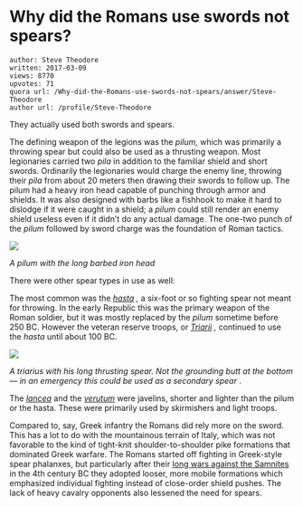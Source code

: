 # Why did the Romans use swords not spears?

	author: Steve Theodore
	written: 2017-03-09
	views: 8770
	upvotes: 71
	quora url: /Why-did-the-Romans-use-swords-not-spears/answer/Steve-Theodore
	author url: /profile/Steve-Theodore


They actually used both swords and spears.

The defining weapon of the legions was the _pilum,_ which was primarily a throwing spear but could also be used as a thrusting weapon. Most legionaries carried two _pila_ in addition to the familiar shield and short swords. Ordinarily the legionaries would charge the enemy line, throwing their _pila_  from about 20 meters then drawing their swords to follow up. The pilum had a heavy iron head capable of punching through armor and shields. It was also designed with barbs like a fishhook to make it hard to dislodge if it were caught in a shield; a _pilum_  could still render an enemy shield useless even if it didn’t do any actual damage. The one-two punch of the _pilum_ followed by sword charge was the foundation of Roman tactics.

![](https://qph.fs.quoracdn.net/main-qimg-1511dbfbf7f96ea0cac24bf27f4a9813)

_A pilum with the long barbed iron head_ 

There were other spear types in use as well:

The most common was the _[hasta](http://specialweapons-rome.weebly.com/the-hasta.html)_ _,_ a six-foot or so fighting spear not meant for throwing. In the early Republic this was the primary weapon of the Roman soldier, but it was mostly replaced by the _pilum_ sometime before 250 BC. However the veteran reserve troops, or _[Triarii](https://en.wikipedia.org/wiki/Triarii)_ _,_ continued to use the _hasta_ until about 100 BC.

![](https://qph.fs.quoracdn.net/main-qimg-86b9f4a35008d2781bd2f6cfb457868f-c)

_A triarius with his long thrusting spear. Not the grounding butt at the bottom — in an emergency this could be used as a secondary spear_ .

The _[lancea](https://en.wikipedia.org/wiki/Lancea_(weapon))_ and the _[verutum](https://en.wikipedia.org/wiki/Verutum)_ were javelins, shorter and lighter than the pilum or the hasta. These were primarily used by skirmishers and light troops.

Compared to, say, Greek infantry the Romans did rely more on the sword. This has a lot to do with the mountainous terrain of Italy, which was not favorable to the kind of tight-knit shoulder-to-shoulder pike formations that dominated Greek warfare. The Romans started off fighting in Greek-style spear phalanxes, but particularly after their [long wars against the Samnites](https://en.wikipedia.org/wiki/Samnite_Wars) in the 4th century BC they adopted looser, more mobile formations which emphasized individual fighting instead of close-order shield pushes. The lack of heavy cavalry opponents also lessened the need for spears.

